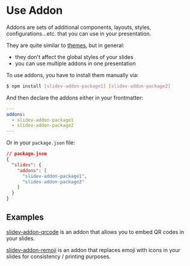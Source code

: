 # Use Addon

Addons are sets of additional components, layouts, styles, configurations...etc. that you can use in your presentation.

They are quite similar to [themes](/themes/use), but in general:

- they don't affect the global styles of your slides
- you can use multiple addons in one presentation

To use addons, you have to install them manually via:

```bash
$ npm install [slidev-addon-package1] [slidev-addon-package2]
```

And then declare the addons either in your frontmatter:

```yaml
---
addons:
  - slidev-addon-package1
  - slidev-addon-package2
---
```

Or in your `package.json` file:

```json
// package.json
{
  "slidev": {
    "addons": [
      "slidev-addon-package1",
      "slidev-addon-package2"
    ]
  }
}
```

## Examples

[slidev-addon-qrcode](https://github.com/kravetsone/slidev-addon-qrcode) is an addon that allows you to embed QR codes in your slides.


[slidev-addon-remoji](https://github.com/twitwi/slidev-addon-remoji) is an addon that replaces emoji with icons in your slides for consistency / printing purposes.
